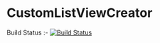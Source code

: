 # CustomListViewCreator
Build Status :- 
[![Build Status](http://ec2-54-90-247-144.compute-1.amazonaws.com:8080/buildStatus/icon?job=Job_1)](http://ec2-54-90-247-144.compute-1.amazonaws.com:8080/job/Job_1)
